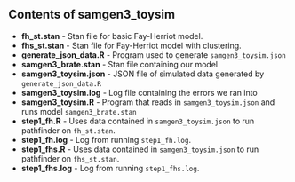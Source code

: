 ## Contents of samgen3_toysim

* **fh_st.stan** - Stan file for basic Fay-Herriot model.
* **fhs_st.stan** - Stan file for Fay-Herriot model with clustering.
* **generate_json_data.R** - Program used to generate `samgen3_toysim.json`
* **samgen3_brate.stan** - Stan file containing our model
* **samgen3_toysim.json** - JSON file of simulated data generated by `generate_json_data.R`
* **samgen3_toysim.log** - Log file containing the errors we ran into
* **samgen3_toysim.R** - Program that reads in  `samgen3_toysim.json` and runs model `samgen3_brate.stan`
* **step1_fh.R** - Uses data contained in `samgen3_toysim.json` to run pathfinder on `fh_st.stan`.
* **step1_fh.log** - Log from running `step1_fh.log`.
* **step1_fhs.R** - Uses data contained in `samgen3_toysim.json` to run pathfinder on `fhs_st.stan`.
* **step1_fhs.log** - Log from running `step1_fhs.log`.

